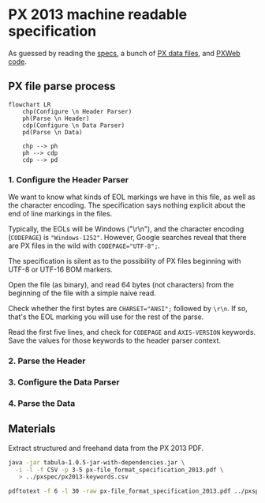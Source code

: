 # PX 2013 machine readable specification

As guessed by reading 
the [specs](https://www.scb.se/globalassets/vara-tjanster/px-programmen/px-file_format_specification_2013.pdf),
a bunch of [PX data files](https://github.com/search?q=AXIS-VERSION+KEYS+extension%3Apx&type=Code),
and [PXWeb code](https://github.com/statisticssweden/PCAxis.Core/blob/master/PCAxis.Core/Parsers/PXFileParser.vb).

## PX file parse process

```mermaid
flowchart LR
    chp(Configure \n Header Parser)
    ph(Parse \n Header)
    cdp(Configure \n Data Parser)
    pd(Parse \n Data)

    chp --> ph
    ph --> cdp
    cdp --> pd
```

### 1. Configure the Header Parser

We want to know what kinds of EOL markings we have in this file, as well as the character encoding.
The specification says nothing explicit about the end of line markings in the files.

Typically, the EOLs will be Windows ("\r\n"), and the character encoding (`CODEPAGE`) is `"Windows-1252"`. 
However, Google searches reveal that there are PX files in the wild with `CODEPAGE="UTF-8";`.

The specification is silent as to the possibility of PX files beginning with UTF-8 or UTF-16 BOM markers.

Open the file (as binary), and read 64 bytes (not characters) from the beginning of the file with a simple naive read.

Check whether the first bytes are `CHARSET="ANSI";` followed by `\r\n`. If so, that's the EOL marking you will use for the rest of the parse.

Read the first five lines, and check for `CODEPAGE` and `AXIS-VERSION` keywords. Save the values for those keywords to the header parser context.

### 2. Parse the Header

### 3. Configure the Data Parser

### 4. Parse the Data

## Materials

Extract structured and freehand data from the PX 2013 PDF. 

```bash
java -jar tabula-1.0.5-jar-with-dependencies.jar \
  -i -l -f CSV -p 3-5 px-file_format_specification_2013.pdf \
   > ../pxspec/px2013-keywords.csv

pdftotext -f 6 -l 30 -raw px-file_format_specification_2013.pdf ../pxspec/px2013-details.txt
```
